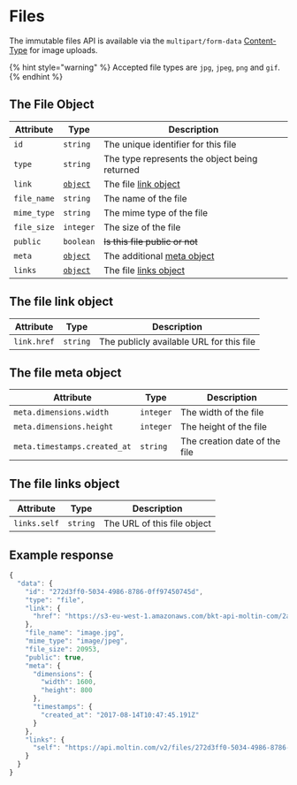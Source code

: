 # Files

The immutable files API is available via the `multipart/form-data` [Content-Type](../../basics/content-type.md#files) for image uploads.

{% hint style="warning" %}
Accepted file types are `jpg`, `jpeg`, `png` and `gif`.
{% endhint %}

## The File Object

| **Attribute** | **Type** | **Description** |
| --- | --- | --- |
| `id` | `string` | The unique identifier for this file |
| `type` | `string` | The type represents the object being returned |
| `link` | [`object`](./#the-file-link-object) | The file [link object](./#the-file-link-object) |
| `file_name` | `string` | The name of the file |
| `mime_type` | `string` | The mime type of the file |
| `file_size` | `integer` | The size of the file |
| `public` | `boolean` | ~~Is this file public or not~~ |
| `meta` | [`object`](./#the-file-meta-object) | The additional [meta object](./#the-file-meta-object) |
| `links` | [`object`](./#the-file-links-object) | The file [links object](./#the-file-links-object) |

## The file link object

| **Attribute** | **Type** | **Description** |
| --- | --- | --- |
| `link.href` | `string` | The publicly available URL for this file |

## The file meta object

| **Attribute** | **Type** | **Description** |
| --- | --- | --- |
| `meta.dimensions.width` | `integer` | The width of the file |
| `meta.dimensions.height` | `integer` | The height of the file |
| `meta.timestamps.created_at` | `string` | The creation date of the file |

## The file links object

| **Attribute** | **Type** | **Description** |
| --- | --- | --- |
| `links.self` | `string` | The URL of this file object |

## Example response

```javascript
{
  "data": {
    "id": "272d3ff0-5034-4986-8786-0ff97450745d",
    "type": "file",
    "link": {
      "href": "https://s3-eu-west-1.amazonaws.com/bkt-api-moltin-com/2a85964e-cb3d-482a-ab02-0f0e47ab5662/273d3ff0-5034-4986-8786-0ff97450745.jpg"
    },
    "file_name": "image.jpg",
    "mime_type": "image/jpeg",
    "file_size": 20953,
    "public": true,
    "meta": {
      "dimensions": {
        "width": 1600,
        "height": 800
      },
      "timestamps": {
        "created_at": "2017-08-14T10:47:45.191Z"
      }
    },
    "links": {
      "self": "https://api.moltin.com/v2/files/272d3ff0-5034-4986-8786-0ff97450745d"
    }
  }
}
```

